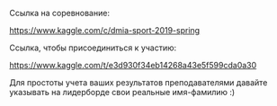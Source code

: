 Ссылка на соревнование:

https://www.kaggle.com/c/dmia-sport-2019-spring

Ссылка, чтобы присоединиться к участию:

https://www.kaggle.com/t/e3d930f34eb14268a43e5f599cda0a30

Для простоты учета ваших результатов преподавателями давайте указывать на лидерборде свои реальные имя-фамилию :)

